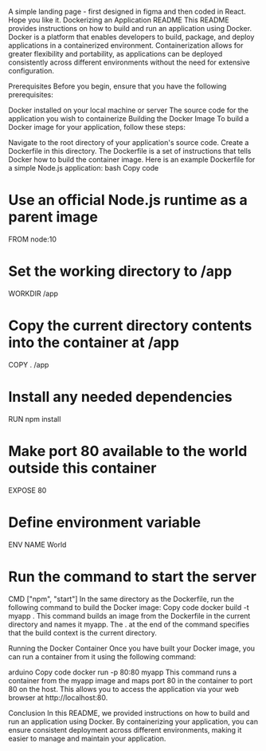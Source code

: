 A simple landing page - first designed in figma and then coded in React. Hope you like it.
Dockerizing an Application README
This README provides instructions on how to build and run an application using Docker. Docker is a platform that enables developers to build, package, and deploy applications in a containerized environment. Containerization allows for greater flexibility and portability, as applications can be deployed consistently across different environments without the need for extensive configuration.

Prerequisites
Before you begin, ensure that you have the following prerequisites:

Docker installed on your local machine or server
The source code for the application you wish to containerize
Building the Docker Image
To build a Docker image for your application, follow these steps:

Navigate to the root directory of your application's source code.
Create a Dockerfile in this directory. The Dockerfile is a set of instructions that tells Docker how to build the container image. Here is an example Dockerfile for a simple Node.js application:
bash
Copy code
# Use an official Node.js runtime as a parent image
FROM node:10

# Set the working directory to /app
WORKDIR /app

# Copy the current directory contents into the container at /app
COPY . /app

# Install any needed dependencies
RUN npm install

# Make port 80 available to the world outside this container
EXPOSE 80

# Define environment variable
ENV NAME World

# Run the command to start the server
CMD ["npm", "start"]
In the same directory as the Dockerfile, run the following command to build the Docker image:
Copy code
docker build -t myapp .
This command builds an image from the Dockerfile in the current directory and names it myapp. The . at the end of the command specifies that the build context is the current directory.

Running the Docker Container
Once you have built your Docker image, you can run a container from it using the following command:

arduino
Copy code
docker run -p 80:80 myapp
This command runs a container from the myapp image and maps port 80 in the container to port 80 on the host. This allows you to access the application via your web browser at http://localhost:80.

Conclusion
In this README, we provided instructions on how to build and run an application using Docker. By containerizing your application, you can ensure consistent deployment across different environments, making it easier to manage and maintain your application.
